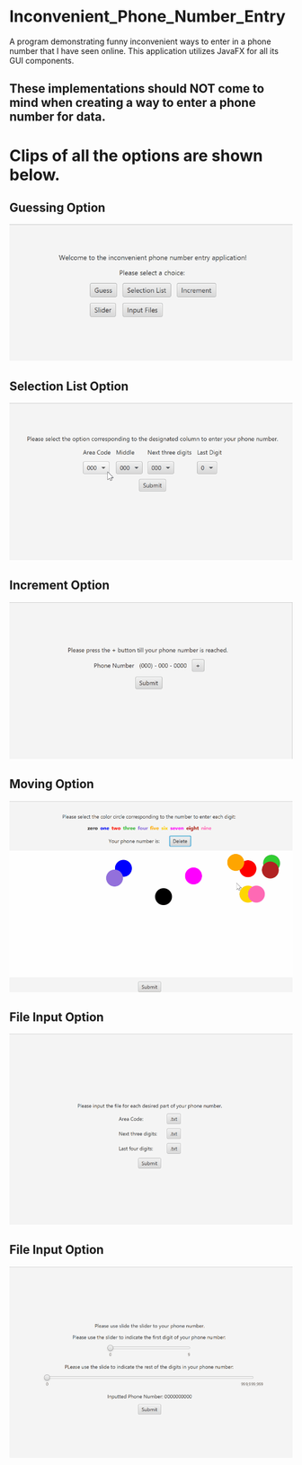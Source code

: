 # Inconvenient_Phone_Number_Entry

A program demonstrating funny inconvenient ways to enter in a phone number that I have seen online.
This application utilizes JavaFX for all its GUI components. 
## These implementations should NOT come to mind when creating a way to enter a phone number for data.

Clips of all the options are shown below.
========================================================================================================

## Guessing Option

![GIF of Guessing Option](https://github.com/derekyee97/Inconvenient_Phone_Number_Entry/blob/master/video_demos/guess_option.gif)


## Selection List Option

![GIF OF SELECTION OPTION](https://github.com/derekyee97/Inconvenient_Phone_Number_Entry/blob/master/video_demos/list_option.gif)

## Increment Option

![GIF OF Increment OPTION](https://github.com/derekyee97/Inconvenient_Phone_Number_Entry/blob/master/video_demos/increment_option.gif)

## Moving Option 
![GIF OF MOVEMENT OPTION](https://github.com/derekyee97/Inconvenient_Phone_Number_Entry/blob/master/video_demos/moving_option.gif)


## File Input Option
![GIF OF MOVEMENT OPTION](https://github.com/derekyee97/Inconvenient_Phone_Number_Entry/blob/master/video_demos/file_input_option.gif)

## File Input Option
![GIF OF SLIDING OPTION](https://github.com/derekyee97/Inconvenient_Phone_Number_Entry/blob/master/video_demos/slider_option.gif)
